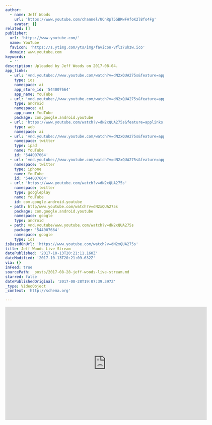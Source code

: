 ```yaml
---
author:
  - name: Jeff Woods
    url: 'https://www.youtube.com/channel/UCnRpT5GBKwFAfoK2l8fo4Fg'
    avatar: {}
related: []
publisher:
  url: 'https://www.youtube.com/'
  name: YouTube
  favicon: 'https://s.ytimg.com/yts/img/favicon-vflz7uhzw.ico'
  domain: www.youtube.com
keywords:
  - ''
description: Uploaded by Jeff Woods on 2017-08-04.
app_links:
  - url: 'vnd.youtube://www.youtube.com/watch?v=dN2xQUA275s&feature=applinks'
    type: ios
    namespace: ai
    app_store_id: '544007664'
    app_name: YouTube
  - url: 'vnd.youtube://www.youtube.com/watch?v=dN2xQUA275s&feature=applinks'
    type: android
    namespace: ai
    app_name: YouTube
    package: com.google.android.youtube
  - url: 'https://www.youtube.com/watch?v=dN2xQUA275s&feature=applinks'
    type: web
    namespace: ai
  - url: 'vnd.youtube://www.youtube.com/watch?v=dN2xQUA275s&feature=applinks'
    namespace: twitter
    type: ipad
    name: YouTube
    id: '544007664'
  - url: 'vnd.youtube://www.youtube.com/watch?v=dN2xQUA275s&feature=applinks'
    namespace: twitter
    type: iphone
    name: YouTube
    id: '544007664'
  - url: 'https://www.youtube.com/watch?v=dN2xQUA275s'
    namespace: twitter
    type: googleplay
    name: YouTube
    id: com.google.android.youtube
  - path: http/www.youtube.com/watch?v=dN2xQUA275s
    package: com.google.android.youtube
    namespace: google
    type: android
  - path: vnd.youtube/www.youtube.com/watch?v=dN2xQUA275s
    package: '544007664'
    namespace: google
    type: ios
isBasedOnUrl: 'https://www.youtube.com/watch?v=dN2xQUA275s'
title: Jeff Woods Live Stream
datePublished: '2017-10-13T20:21:11.160Z'
dateModified: '2017-10-13T20:21:09.632Z'
via: {}
inFeed: true
sourcePath: _posts/2017-08-28-jeff-woods-live-stream.md
starred: false
datePublishedOriginal: '2017-08-28T19:07:39.397Z'
_type: VideoObject
_context: 'http://schema.org'

---
```

<iframe src="https://cdn.embedly.com/widgets/media.html?src=https%3A%2F%2Fwww.youtube.com%2Fembed%2FdN2xQUA275s%3Ffeature%3Doembed&amp;url=http%3A%2F%2Fwww.youtube.com%2Fwatch%3Fv%3DdN2xQUA275s&amp;image=https%3A%2F%2Fi.ytimg.com%2Fvi%2FdN2xQUA275s%2Fhqdefault.jpg&amp;key=a715cf41cc93453ca338d350cd26f87b&amp;type=text%2Fhtml&amp;schema=youtube" width="640" height="360" scrolling="no" frameborder="0" allowfullscreen="" style=""></iframe>